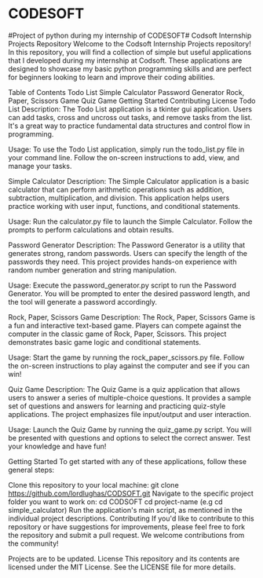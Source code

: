 # CODESOFT
#Project of python during my internship of CODESOFT#
Codsoft Internship Projects Repository
Welcome to the Codsoft Internship Projects repository! In this repository, you will find a collection of simple but useful applications that I developed during my internship at Codsoft. These applications are designed to showcase my basic python programming skills and are perfect for beginners looking to learn and improve their coding abilities.

Table of Contents
Todo List
Simple Calculator
Password Generator
Rock, Paper, Scissors Game
Quiz Game
Getting Started
Contributing
License
Todo List
Description: The Todo List application is a tkinter gui application. Users can add tasks, cross and uncross out tasks, and remove tasks from the list. It's a great way to practice fundamental data structures and control flow in programming.

Usage: To use the Todo List application, simply run the todo_list.py file in your command line. Follow the on-screen instructions to add, view, and manage your tasks.

Simple Calculator
Description: The Simple Calculator application is a basic calculator that can perform arithmetic operations such as addition, subtraction, multiplication, and division. This application helps users practice working with user input, functions, and conditional statements.

Usage: Run the calculator.py file to launch the Simple Calculator. Follow the prompts to perform calculations and obtain results.

Password Generator
Description: The Password Generator is a utility that generates strong, random passwords. Users can specify the length of the passwords they need. This project provides hands-on experience with random number generation and string manipulation.

Usage: Execute the password_generator.py script to run the Password Generator. You will be prompted to enter the desired password length, and the tool will generate a password accordingly.

Rock, Paper, Scissors Game
Description: The Rock, Paper, Scissors Game is a fun and interactive text-based game. Players can compete against the computer in the classic game of Rock, Paper, Scissors. This project demonstrates basic game logic and conditional statements.

Usage: Start the game by running the rock_paper_scissors.py file. Follow the on-screen instructions to play against the computer and see if you can win!

Quiz Game
Description: The Quiz Game is a quiz application that allows users to answer a series of multiple-choice questions. It provides a sample set of questions and answers for learning and practicing quiz-style applications. The project emphasizes file input/output and user interaction.

Usage: Launch the Quiz Game by running the quiz_game.py script. You will be presented with questions and options to select the correct answer. Test your knowledge and have fun!

Getting Started
To get started with any of these applications, follow these general steps:

Clone this repository to your local machine: git clone https://github.com/lordlughas/CODSOFT.git
Navigate to the specific project folder you want to work on: cd CODSOFT cd project-name (e.g cd simple_calculator)
Run the application's main script, as mentioned in the individual project descriptions.
Contributing
If you'd like to contribute to this repository or have suggestions for improvements, please feel free to fork the repository and submit a pull request. We welcome contributions from the community!

Projects are to be updated.
License
This repository and its contents are licensed under the MIT License. See the LICENSE file for more details.
